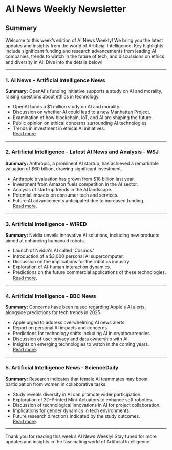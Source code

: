 # AI News Weekly Newsletter

## Summary
Welcome to this week’s edition of AI News Weekly! We bring you the latest updates and insights from the world of Artificial Intelligence. Key highlights include significant funding and research advancements from leading AI companies, trends to watch in the future of tech, and discussions on ethics and diversity in AI. Dive into the details below!

---

### 1. AI News - Artificial Intelligence News
**Summary:** OpenAI's funding initiative supports a study on AI and morality, raising questions about ethics in technology.
- OpenAI funds a $1 million study on AI and morality.
- Discussion on whether AI could lead to a new Manhattan Project.
- Examination of how blockchain, IoT, and AI are shaping the future.
- Public opinion on ethical concerns surrounding AI technologies.
- Trends in investment in ethical AI initiatives.  
[Read more](https://www.artificialintelligence-news.com/).

---

### 2. Artificial Intelligence - Latest AI News and Analysis - WSJ
**Summary:** Anthropic, a prominent AI startup, has achieved a remarkable valuation of $60 billion, drawing significant investment.
- Anthropic's valuation has grown from $18 billion last year.
- Investment from Amazon fuels competition in the AI sector.
- Analysis of start-up trends in the AI landscape.
- Potential impacts on consumer tech and services.
- Future AI advancements anticipated due to increased funding.  
[Read more](https://www.wsj.com/tech/ai).

---

### 3. Artificial Intelligence - WIRED
**Summary:** Nvidia unveils innovative AI solutions, including new products aimed at enhancing humanoid robots.
- Launch of Nvidia's AI called 'Cosmos.'
- Introduction of a $3,000 personal AI supercomputer.
- Discussion on the implications for the robotics industry.
- Exploration of AI-human interaction dynamics.
- Predictions on the future commercial applications of these technologies.  
[Read more](https://www.wired.com/tag/artificial-intelligence/).

---

### 4. Artificial Intelligence - BBC News
**Summary:** Concerns have been raised regarding Apple's AI alerts, alongside predictions for tech trends in 2025.
- Apple urged to address overwhelming AI news alerts.
- Report on personal AI impacts and concerns.
- Predictions for technology shifts including AI in cryptocurrencies.
- Discussion of user privacy and data ownership with AI.
- Insights on emerging technologies to watch in the coming years.  
[Read more](https://www.bbc.com/news/topics/ce1qrvleleqt).

---

### 5. Artificial Intelligence News - ScienceDaily
**Summary:** Research indicates that female AI teammates may boost participation from women in collaborative tasks.
- Study reveals diversity in AI can promote wider participation.
- Exploration of 3D-Printed Mini-Actuators to enhance soft robotics.
- Discussion of technological innovations in AI for project collaboration.
- Implications for gender dynamics in tech environments.
- Future research directions indicated by the study outcomes.  
[Read more](https://www.sciencedaily.com/news/computers_math/artificial_intelligence/).

---

Thank you for reading this week’s AI News Weekly! Stay tuned for more updates and insights in the fascinating world of Artificial Intelligence.